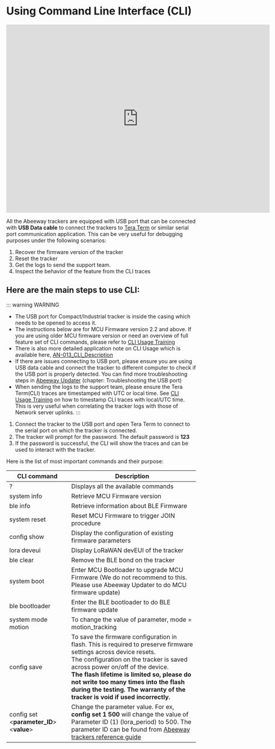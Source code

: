 # Using Command Line Interface (CLI)

<iframe width="700" height="500" src="https://www.youtube.com/embed/X_6mVa-eQFY?list=PLrtUhsI_mcGRt8T_WngKRutpymnq2t8Qc" title="YouTube video player" frameborder="0" allow="accelerometer; autoplay; clipboard-write; encrypted-media; gyroscope; picture-in-picture" allowfullscreen></iframe>

All the Abeeway trackers are equipped with USB port that can be connected with **USB Data cable** to connect the trackers to [Tera Term](https://ttssh2.osdn.jp/index.html.en) or similar serial port communication application. This can be very useful for debugging purposes under the following scenarios:

1. Recover the firmware version of the tracker
2. Reset the tracker
3. Get the logs to send the support team.
4. Inspect the behavior of the feature from the CLI traces

## Here are the main steps to use CLI:
::: warning WARNING
* The USB port for Compact/Industrial tracker is inside the casing which needs to be opened to access it.
* The instructions below are for MCU Firmware version 2.2 and above. If you are using older MCU firmware version or need an overview of full feature set of CLI commands, please refer to [CLI Usage Training](https://actilitysa.sharepoint.com/:f:/t/aby/EgxRhivJUIVNrq1Lwa3qBigBip9FcMMHhBD_ZaA9m8IT6w?e=WLr48X)
* There is also more detailed application note on CLI Usage which is available here, [AN-013_CLI_Description](../../D-Reference/DocLibrary_R/AbeewayTrackers_R.md#application-notes)
* If there are issues connecting to USB port, please ensure you are using USB data cable and connect the tracker to different computer to check if the USB port is properly detected. You can find more troubleshooting steps in [Abeeway Updater](https://github.com/Abeeway/Abeeway-updater) (chapter: Troubleshooting the USB port)
* When sending the logs to the support team, please ensure the Tera Term(CLI) traces are timestamped with UTC or local time. See [CLI Usage Training](../../D-Reference/DocLibrary_R/AbeewayTrackers_R.md#abeeway-firmware-trainings) on how to timestamp CLI traces with local/UTC time. This is very useful when correlating the tracker logs with those of Network server uplinks.
:::

1. Connect the tracker to the USB port and open Tera Term to connect to the serial port on which the tracker is connected.
2. The tracker will prompt for the password. The default password is **123**
3. If the password is successful, the CLI will show the traces and can be used to interact with the tracker.

Here is the list of most important commands and their purpose:

| CLI command | Description | 
| - | ----------- | 
| ? | Displays all the available commands|
| system info | Retrieve MCU Firmware version |
| ble info | Retrieve information about BLE Firmware |
| system reset | Reset MCU Firmware to trigger JOIN procedure |
| config show | Display the configuration of existing firmware parameters |
| lora deveui | Display LoRaWAN devEUI of the tracker |
| ble clear | Remove the BLE bond on the tracker |
| system boot | Enter MCU Bootloader to upgrade MCU Firmware (We do not recommend to this. Please use Abeeway Updater to do MCU firmware update) |
| ble bootloader | Enter the BLE bootloader to do BLE firmware update |
| system mode motion | To change the value of parameter, mode = motion_tracking  |
| config save | To save the firmware configuration in flash. This is required to preserve firmware settings across device resets. </br>The configuration on the tracker is saved across power on/off of the device. </br>**The flash lifetime is limited so, please do not write too many times into the flash during the testing. The warranty of the tracker is void if used incorrectly.** |
| config set <**parameter_ID**> <**value**> | Change the parameter value. For ex, **config set 1 500** will change the value of Parameter ID (1) (lora_period) to 500. The parameter ID can be found from [Abeeway trackers reference guide](../../AbeewayRefGuide/downlink-messages/parameters-configuration/) |

